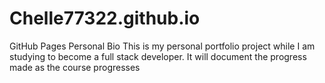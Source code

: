 # Chelle77322.github.io
GitHub Pages Personal Bio
This is my personal portfolio project while I am studying to become a full stack developer. It will document the progress made as the course progresses
